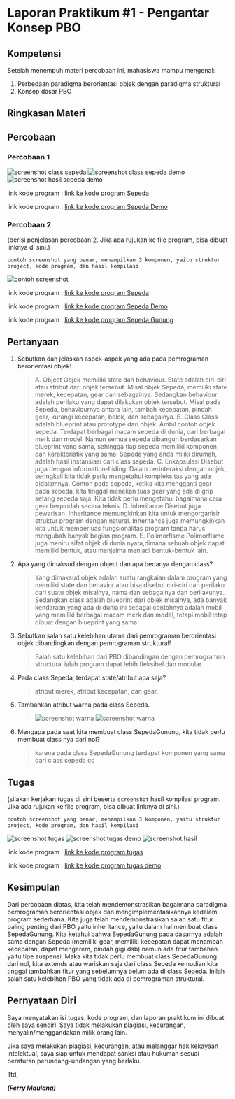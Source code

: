 # Laporan Praktikum #1 - Pengantar Konsep PBO

## Kompetensi

Setelah menempuh materi percobaan ini, mahasiswa mampu mengenal:
1. Perbedaan paradigma berorientasi objek dengan paradigma struktural
2. Konsep dasar PBO

## Ringkasan Materi

## Percobaan

### Percobaan 1

![screenshot class sepeda](img/Sepeda.PNG)
![screenshot class sepeda demo](img/SepedaDemo.PNG)
![screenshot hasil sepeda demo](img/HasilSepedaDemo.PNG)

link kode program : [link ke kode program Sepeda](../../src/1_Pengantar_Konsep_PBO/Sepeda1841720137Ferry.java)

link kode program : [link ke kode program Sepeda Demo](../../src/1_Pengantar_Konsep_PBO/SepedaDemo1841720137Ferry.java)
### Percobaan 2

(berisi penjelasan percobaan 2. Jika ada rujukan ke file program, bisa dibuat linknya di sini.)

`contoh screenshot yang benar, menampilkan 3 komponen, yaitu struktur project, kode program, dan hasil kompilasi`

![contoh screenshot](img/SepedaGunung.PNG)

link kode program : [link ke kode program Sepeda](../../src/1_Pengantar_Konsep_PBO/Sepeda1841720137Ferry.java)

link kode program : [link ke kode program Sepeda Demo](../../src/1_Pengantar_Konsep_PBO/SepedaDemo1841720137Ferry.java)

link kode program : [link ke kode program Sepeda Gunung](../../src/1_Pengantar_Konsep_PBO/SepedaGunung1841720137Ferry.java)


## Pertanyaan

1. Sebutkan dan jelaskan aspek-aspek yang ada pada pemrograman berorientasi objek!
    >A. Object
    Objek memiliki state dan behaviour. State adalah ciri-ciri atau atribut dari objek tersebut. Misal objek Sepeda, memiliki state merek, kecepatan, gear dan sebagainya. Sedangkan behaviour adalah perilaku yang dapat dilakukan objek tersebut. Misal pada Sepeda, behaviournya antara lain, tambah kecepatan, pindah gear, kurangi kecepatan, belok, dan sebagainya. 
    B. Class
    Class adalah blueprint atau prototype dari objek. Ambil contoh objek sepeda. Terdapat berbagai macam sepeda di dunia, dari berbagai merk dan model. Namun semua sepeda dibangun berdasarkan blueprint yang sama, sehingga tiap sepeda memiliki komponen dan karakteristik yang sama. Sepeda yang anda miliki dirumah, adalah hasil instansiasi dari class sepeda.
    C. Enkapsulasi
    Disebut juga dengan information-hiding. Dalam berinteraksi dengan objek, seringkali kita tidak perlu mengetahui kompleksitas yang ada didalamnya. Contoh pada sepeda, ketika kita mengganti gear pada sepeda, kita tinggal menekan tuas gear yang ada di grip setang sepeda saja. Kita tidak perlu mengetahui bagaimana cara gear berpindah secara teknis. 
    D. Inheritance
    Disebut juga pewarisan. Inheritance memungkinkan kita untuk mengorganisir struktur program dengan natural. Inheritance juga memungkinkan kita untuk memperluas fungsionalitas program tanpa harus mengubah banyak bagian program.
    E. Polimorfisme
    Polimorfisme juga meniru sifat objek di dunia nyata,dimana sebuah objek dapat memiliki bentuk, atau menjelma menjadi bentuk-bentuk lain.

2. Apa yang dimaksud dengan object dan apa bedanya dengan class?
    >Yang dimaksud objek adalah suatu rangkaian dalam program yang memiliki state dan behavior atau bisa disebut ciri-ciri dan perilaku dari suatu objek misalnya, nama dan sebagainya dan perilakunya. Sedangkan class adalah blueprint dari objek misalnya, ada banyak kendaraan yang ada di dunia ini sebagai contohnya adalah mobil yang memiliki berbagai macam merk dan model, tetapi mobil tetap dibuat dengan blueprint yang sama.

3. Sebutkan salah satu kelebihan utama dari pemrograman berorientasi objek dibandingkan dengan pemrograman struktural!
    >Salah satu kelebihan dari PBO dibandingan dengan pemrograman structural ialah program dapat lebih fleksibel dan modular.

4. Pada class Sepeda, terdapat state/atribut apa saja?
    >atribut merek, atribut kecepatan, dan gear.

5. Tambahkan atribut warna pada class Sepeda.
    >![screenshot warna](img/SepedaWarna.png)
    ![screenshot warna](img/HasilSepedaWarna.png)

6. Mengapa pada saat kita membuat class SepedaGunung, kita tidak perlu membuat class nya dari nol?
    >karena pada class SepedaGunung terdapat komponen yang sama dari class sepeda
      cd
## Tugas

(silakan kerjakan tugas di sini beserta `screenshot` hasil kompilasi program. Jika ada rujukan ke file program, bisa dibuat linknya di sini.)

`contoh screenshot yang benar, menampilkan 3 komponen, yaitu struktur project, kode program, dan hasil kompilasi`

![screenshot tugas](img/Tugas.PNG)
![screenshot tugas demo](img/TugasDemo.PNG)
![screenshot hasil](img/HasilTugas.PNG)

link kode program : [link ke kode program tugas](../../src/1_Pengantar_Konsep_PBO/Tugas1841720137Ferry.java)

link kode program : [link ke kode program tugas demo](../../src/1_Pengantar_Konsep_PBO/TugasDemo1841720137Ferry.java)


## Kesimpulan

Dari percobaan diatas, kita telah mendemonstrasikan bagaimana paradigma pemrograman berorientasi objek dan mengimplementasikannya kedalam program sederhana. Kita juga telah mendemonstrasikan salah satu fitur paling penting dari PBO yaitu inheritance, yaitu dalam hal membuat class SepedaGunung.
Kita ketahui bahwa SepedaGunung pada dasarnya adalah sama dengan Sepeda (memiliki gear, memiliki kecepatan dapat menambah kecepatan, dapat mengerem, pindah gigi dsb)
namun ada fitur tambahan yaitu tipe suspensi. Maka kita tidak perlu membuat class SepedaGunung dari nol,
kita extends atau wariskan saja dari class Sepeda kemudian kita tinggal tambahkan fitur yang sebelumnya belum ada di class Sepeda. Inilah salah satu kelebihan PBO yang tidak ada di pemrograman struktural.

## Pernyataan Diri

Saya menyatakan isi tugas, kode program, dan laporan praktikum ini dibuat oleh saya sendiri. Saya tidak melakukan plagiasi, kecurangan, menyalin/menggandakan milik orang lain.

Jika saya melakukan plagiasi, kecurangan, atau melanggar hak kekayaan intelektual, saya siap untuk mendapat sanksi atau hukuman sesuai peraturan perundang-undangan yang berlaku.

Ttd,

***(Ferry Maulana)***